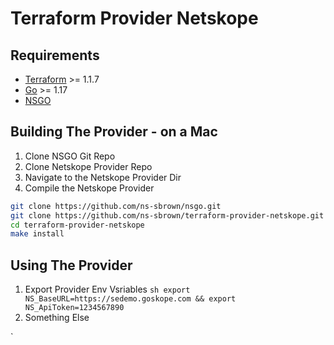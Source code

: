 # Terraform Provider Netskope




## Requirements

-	[Terraform](https://www.terraform.io/downloads.html) >= 1.1.7
-	[Go](https://golang.org/doc/install) >= 1.17
-   [NSGO](https://github.com/ns-sbrown/nsgo) 


## Building The Provider - on a Mac

1. Clone NSGO Git Repo
1. Clone Netskope Provider Repo
1. Navigate to the Netskope Provider Dir
1. Compile the Netskope Provider

```sh
git clone https://github.com/ns-sbrown/nsgo.git
git clone https://github.com/ns-sbrown/terraform-provider-netskope.git
cd terraform-provider-netskope
make install
```


## Using  The Provider
1. Export Provider Env Vsriables ```sh export NS_BaseURL=https://sedemo.goskope.com && export NS_ApiToken=1234567890```
1. Something Else



`